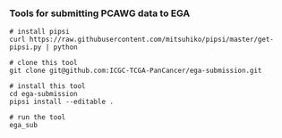 ### Tools for submitting PCAWG data to EGA


```
# install pipsi
curl https://raw.githubusercontent.com/mitsuhiko/pipsi/master/get-pipsi.py | python

# clone this tool
git clone git@github.com:ICGC-TCGA-PanCancer/ega-submission.git

# install this tool
cd ega-submission
pipsi install --editable .

# run the tool
ega_sub
```
